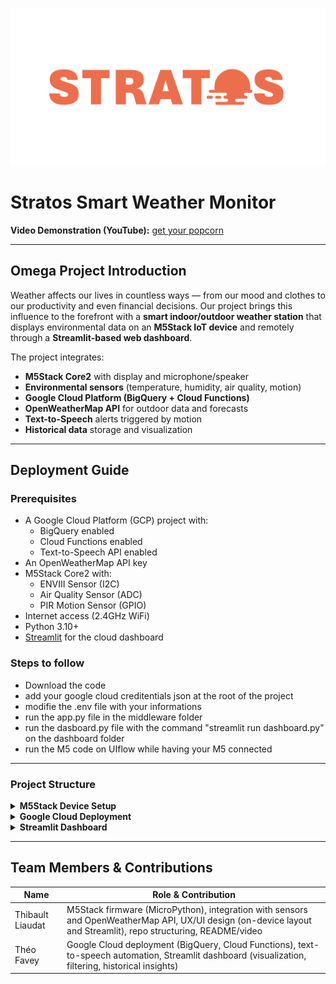 
![logoGITHUB](images/stratos.png)


# Stratos Smart Weather Monitor

**Video Demonstration (YouTube):** [get your popcorn](https://www.youtube.com/watch?v=xvFZjo5PgG0)

---

## Omega Project Introduction

Weather affects our lives in countless ways — from our mood and clothes to our productivity and even financial decisions. Our project brings this influence to the forefront with a **smart indoor/outdoor weather station** that displays environmental data on an **M5Stack IoT device** and remotely through a **Streamlit-based web dashboard**.

The project integrates:
- **M5Stack Core2** with display and microphone/speaker
- **Environmental sensors** (temperature, humidity, air quality, motion)
- **Google Cloud Platform (BigQuery + Cloud Functions)**
- **OpenWeatherMap API** for outdoor data and forecasts
- **Text-to-Speech** alerts triggered by motion
- **Historical data** storage and visualization

---

## Deployment Guide

### Prerequisites

- A Google Cloud Platform (GCP) project with:
  - BigQuery enabled
  - Cloud Functions enabled
  - Text-to-Speech API enabled
- An OpenWeatherMap API key
- M5Stack Core2 with:
  - ENVIII Sensor (I2C)
  - Air Quality Sensor (ADC)
  - PIR Motion Sensor (GPIO)
- Internet access (2.4GHz WiFi)
- Python 3.10+
- [Streamlit](https://streamlit.io) for the cloud dashboard


### Steps to follow

- Download the code
- add your google cloud creditentials json at the root of the project
- modifie the .env file with your informations
- run the app.py file in the middleware folder
- run the dasboard.py file with the command "streamlit run dashboard.py" on the dashboard folder
- run the M5 code on UIflow while having your M5 connected


---

### Project Structure

<details>
  <summary><strong>M5Stack Device Setup</strong></summary>
  In order to run the code correctly on the M5Stack Core2, you need to make sure the device is **connected to Wi-Fi at startup**.
  
  #### Wi-Fi Setup
  
  The devices used during the demo have already been configured with credentials for:
  - Team members' **home Wi-Fi**
  - **iot-unil** Wi-Fi
  
  Depending on your current location, follow these steps to select the correct network:
  
  1. **Power on the M5Stack device** while **continuously holding the middle (B) button**.
  2. Go to the **Settings Menu**.
  3. Navigate to the **Wi-Fi Settings** and select the appropriate network:
     - For EPFL/UNIL: choose `iot-unil`
     - For home use: choose the corresponding preconfigured Wi-Fi or configure it yourself using the web configurator
  
  #### Running MicroPython Code via UIFlow
  
  1. Go to [https://flow.m5stack.com/](https://flow.m5stack.com/)
  2. On the **bottom left corner**, input the **API key** displayed on your M5Stack device
  3. Wait until the connection is established
  4. Copy and paste the contents of the MicroPython file (`main.py`) into the **Python tab** on the right
  5. Click **Run** to execute the code
  
  > **Disclaimer**: If the device cannot connect to Wi-Fi at boot, it may freeze due to sensor initialization. In that case:
  > - Temporarily **disconnect the TVOC sensor** (Air Quality, connected to port C)
  > - Restart the device
  > - Once the device is connected to the website, **reconnect the sensor**
  
  #### Device Operating Modes
  
  The device supports **three display modes**, selectable via physical buttons:
  
  | Button | Mode      | Description                                                                 |
  |--------|-----------|-----------------------------------------------------------------------------|
  | Left   | **Indoor**  | Shows sensor readings: temperature, humidity, pressure, and air quality     |
  | Middle | **Outdoor** | Shows external weather data (temperature, humidity, pressure) via OpenWeather API |
  | Right  | **Forecast**| Displays current + next 5 days forecast using OpenWeatherMap API           |
</details>

<details>
  <summary><strong>Google Cloud Deployment</strong></summary> 

</details>

<details>
  <summary><strong>Streamlit Dashboard</strong></summary> 

</details>


---

## Team Members & Contributions
| Name         | Role & Contribution                                                             |
| ------------ | ------------------------------------------------------------------------------- |
| Thibault Liaudat | M5Stack firmware (MicroPython), integration with sensors and OpenWeatherMap API, UX/UI design (on-device layout and Streamlit), repo structuring, README/video |
| Théo Favey   | Google Cloud deployment (BigQuery, Cloud Functions), text-to-speech automation,  Streamlit dashboard (visualization, filtering, historical insights)  |

